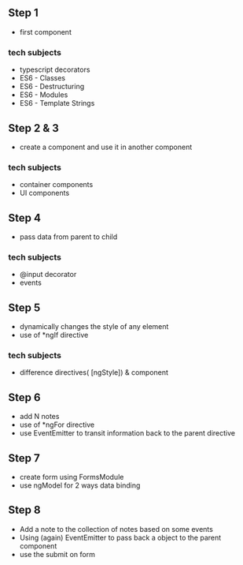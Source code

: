 
## Step 1
- first component


### tech subjects
- typescript decorators
- ES6 - Classes
- ES6 - Destructuring
- ES6 - Modules
- ES6 - Template Strings


## Step 2 & 3
- create a component and use it in another component


### tech subjects
- container components
- UI components


## Step 4
- pass data from parent to child

### tech subjects
- @input decorator
- events


## Step 5
- dynamically changes the style of any element
- use of *ngIf directive

### tech subjects
- difference directives( [ngStyle]) & component

## Step 6
- add N notes
- use of *ngFor directive
- use EventEmitter to transit information back to the parent directive

## Step 7
- create form using FormsModule
- use ngModel for 2 ways data binding


## Step 8
- Add a note to the collection of notes based on some events
- Using (again) EventEmitter to pass back a object to the parent component
- use the submit on form